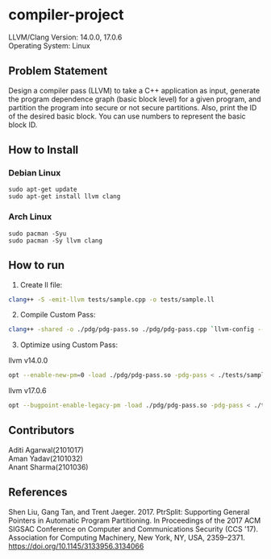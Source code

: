 # compiler-project

LLVM/Clang Version: 14.0.0, 17.0.6\
Operating System: Linux

## Problem Statement

Design a compiler pass (LLVM) to take a C++ application as input, generate the program dependence graph (basic block level) for a given program, and partition the program into secure or not secure partitions. Also, print the ID of the desired basic block. You can use numbers to represent the basic block ID.

## How to Install

### Debian Linux

```
sudo apt-get update
sudo apt-get install llvm clang
```

### Arch Linux

```
sudo pacman -Syu
sudo pacman -Sy llvm clang
```

## How to run

1. Create ll file:

```bash
clang++ -S -emit-llvm tests/sample.cpp -o tests/sample.ll
```

2. Compile Custom Pass:

```bash
clang++ -shared -o ./pdg/pdg-pass.so ./pdg/pdg-pass.cpp `llvm-config --cxxflags --ldflags --libs` -fPIC
```

3. Optimize using Custom Pass:

llvm v14.0.0

```bash
opt --enable-new-pm=0 -load ./pdg/pdg-pass.so -pdg-pass < ./tests/sample.ll > /dev/null
```

llvm v17.0.6

```bash
opt --bugpoint-enable-legacy-pm -load ./pdg/pdg-pass.so -pdg-pass < ./tests/sample.ll > /dev/null

```

## Contributors

Aditi Agarwal(2101017)\
Aman Yadav(2101032)\
Anant Sharma(2101036)

## References

Shen Liu, Gang Tan, and Trent Jaeger. 2017. PtrSplit: Supporting General Pointers in Automatic Program Partitioning. In Proceedings of the 2017 ACM SIGSAC Conference on Computer and Communications Security (CCS '17). Association for Computing Machinery, New York, NY, USA, 2359–2371. https://doi.org/10.1145/3133956.3134066
